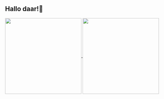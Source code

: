 ## Hallo daar!👋

<a href="https://github.com/jorian2005">
  <img height=250 align="center" src="https://github-readme-stats.vercel.app/api?username=Jorian2005&count_private=true&show_icons=true&theme=merko&show=reviews,discussions_answered,prs_merged,prs_merged_percentage&locale=nl" />
</a>
<a href="https://github.com/jorian2005">
  <img height=250 align="center" src="https://github-readme-stats.vercel.app/api/top-langs/?username=Jorian2005&theme=merko&locale=nl" />
</a>
